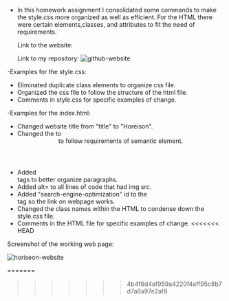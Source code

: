 * In this homework assignment I consolidated some commands to make the style.css more organized as well as efficient. For the HTML there were certain elements,classes, and attributes to fit the need of requirements.
    
    Link to the website:

    Link to my repository: ![github-website](https://github.com/swagmaster678/Homework1-Horiseon-Clean-Up)

 
-Examples for the style.css:
* Eliminated duplicate class elements to organize css file.
* Organized the css file to follow the structure of the html file.
* Comments in style.css for specific examples of change.

-Examples for the index.html:
* Changed website title from "title" to "Horeison".
* Changed the <head> to <header> to follow requirements of semantic element.
* Added <article> tags to better organize paragraphs.
* Added alt= to all lines of code that had img src.
* Added "search-engine-optimization" id to the <div> tag so the link on webpage works.
* Changed the class names within the HTML to condense down the style.css file.
* Comments in the HTML file for specific examples of change.
<<<<<<< HEAD

Screenshot of the working web page:

![horiseon-website](C:\Users\brice\Downloads\_C__Users_brice_Desktop_homework_SEOAssignment-_index.html.png)

=======
>>>>>>> 4b4f6d4af959a4220f4aff95c8b7d7a6a97e2af8
